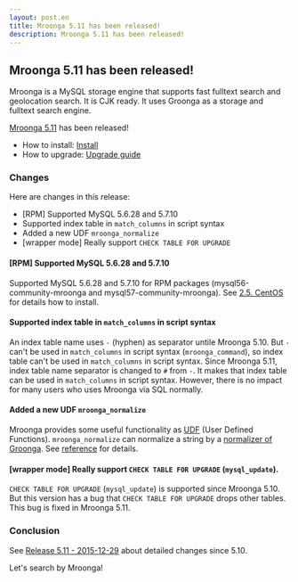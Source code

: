 ```yaml
---
layout: post.en
title: Mroonga 5.11 has been released!
description: Mroonga 5.11 has been released!
---
```


## Mroonga 5.11 has been released!

Mroonga is a MySQL storage engine that supports fast fulltext search and geolocation search. It is CJK ready. It uses Groonga as a storage and fulltext search engine.

[Mroonga 5.11](/docs/news.html#release-5.11) has been released!

* How to install: [Install](/docs/install.html)
* How to upgrade: [Upgrade guide](/docs/upgrade.html)

### Changes

Here are changes in this release:

  * [RPM] Supported MySQL 5.6.28 and 5.7.10
  * Supported index table in `match_columns` in script syntax
  * Added a new UDF `mroonga_normalize`
  * [wrapper mode] Really support `CHECK TABLE FOR UPGRADE`

#### [RPM] Supported MySQL 5.6.28 and 5.7.10

Supported MySQL 5.6.28 and 5.7.10 for RPM packages (mysql56-community-mroonga and mysql57-community-mroonga). See [2.5. CentOS](/docs/install/centos.html) for details how to install.

#### Supported index table in `match_columns` in script syntax

An index table name uses `-` (hyphen) as separator untile Mroonga 5.10. But `-` can't be used in `match_columns` in script syntax (`mroonga_command`), so index table can't be used in `match_columns` in script syntax. Since Mroonga 5.11, index table name separator is changed to `#` from `-`. It makes that index table can be used in `match_columns` in script syntax. However, there is no impact for many users who uses Mroonga via SQL normally.

#### Added a new UDF `mroonga_normalize`

Mroonga provides some useful functionality as [UDF](/docs/reference/udf.html) (User Defined Functions). `mroonga_normalize` can normalize a string by a [normalizer of Groonga](http://groonga.org/docs/reference/normalizers.html). See [reference](/docs/reference/udf/mroonga_normalize) for details.

#### [wrapper mode] Really support `CHECK TABLE FOR UPGRADE` (`mysql_update`).

`CHECK TABLE FOR UPGRADE` (`mysql_update`) is supported since Mroonga 5.10. But this version has a bug that `CHECK TABLE FOR UPGRADE` drops other tables. This bug is fixed in Mroonga 5.11.

### Conclusion

See [Release 5.11 - 2015-12-29](/docs/news.html#release-5.11) about detailed changes since 5.10.

Let's search by Mroonga!
